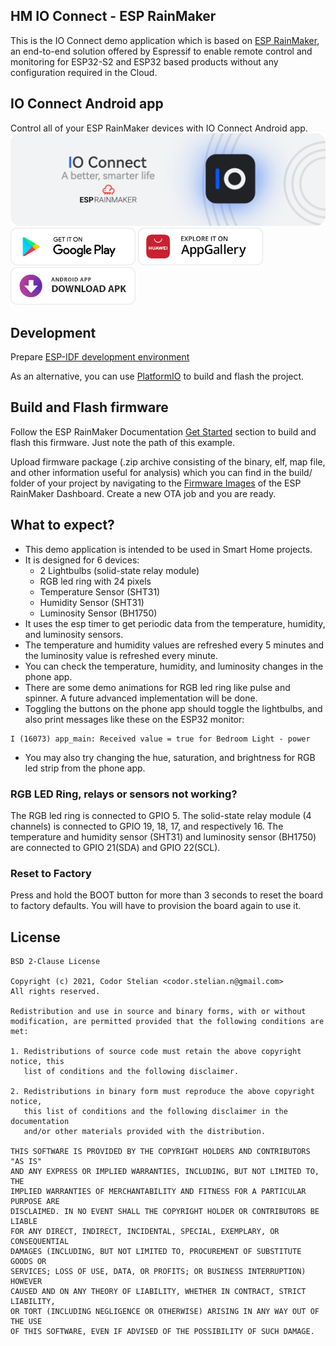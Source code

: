 ## HM IO Connect - ESP RainMaker

This is the IO Connect demo application which is based on [ESP RainMaker](https://github.com/espressif/esp-rainmaker), an end-to-end solution offered by Espressif to enable remote control and monitoring for ESP32-S2 and ESP32 based products without any configuration required in the Cloud. 

## IO Connect Android app

Control all of your ESP RainMaker devices with IO Connect Android app.
![picture](img/io_connect_banner.png)
[<img src="img/get_from_gstore.png"
     alt="Get it on Google Play"
     height="60">](https://play.google.com/store/apps/details?id=com.codor.stelian.ioconnect)
[<img src="img/get_from_appgallery.png"
     alt="Get it on Google Play"
     height="60">](https://appgallery.cloud.huawei.com/ag/n/app/C104694841)
[<img src="img/get_from_thirdparty.png"
     alt="Get it on Google Play"
     height="60">](https://drive.google.com/file/d/1j-78cbTYLboyCpS3v1mciMzks87leLDc/view?usp=sharing)

## Development

Prepare [ESP-IDF development environment](https://docs.espressif.com/projects/esp-idf/en/latest/esp32/get-started/index.html#get-started-get-prerequisites)

As an alternative, you can use [PlatformIO](https://docs.platformio.org/en/latest/core/installation.html) to build and
flash the project.

## Build and Flash firmware

Follow the ESP RainMaker Documentation [Get Started](https://rainmaker.espressif.com/docs/get-started.html) section to build and flash this firmware. Just note the path of this example.

Upload firmware package (.zip archive consisting of the binary, elf, map file, and other information useful for analysis) which you can find in the build/ folder of your project by navigating to the [Firmware Images](https://dashboard.rainmaker.espressif.com/home/firmware-images) of the ESP RainMaker Dashboard. Create a new OTA job and you are ready.

## What to expect?

- This demo application is intended to be used in Smart Home projects.
- It is designed for 6 devices:
	- 2 Lightbulbs (solid-state relay module)
	- RGB led ring with 24 pixels
	- Temperature Sensor (SHT31)
	- Humidity Sensor (SHT31)
	- Luminosity Sensor (BH1750)
- It uses the esp timer to get periodic data from the temperature, humidity, and luminosity sensors.
- The temperature and humidity values are refreshed every 5 minutes and the luminosity value is refreshed every minute.
- You can check the temperature, humidity, and luminosity changes in the phone app.
- There are some demo animations for RGB led ring like pulse and spinner. A future advanced implementation will be done.
- Toggling the buttons on the phone app should toggle the lightbulbs, and also print messages like these on the ESP32 monitor:

```
I (16073) app_main: Received value = true for Bedroom Light - power
```

- You may also try changing the hue, saturation, and brightness for RGB led strip from the phone app.

### RGB LED Ring, relays or sensors not working?

The RGB led ring is connected to GPIO 5. The solid-state relay module (4 channels) is connected to GPIO 19, 18, 17, and respectively 16. The temperature and humidity sensor (SHT31) and luminosity sensor (BH1750) are connected to GPIO 21(SDA) and GPIO 22(SCL).

### Reset to Factory

Press and hold the BOOT button for more than 3 seconds to reset the board to factory defaults. You will have to provision the board again to use it.

## License

    BSD 2-Clause License

    Copyright (c) 2021, Codor Stelian <codor.stelian.n@gmail.com>
    All rights reserved.
    
    Redistribution and use in source and binary forms, with or without
    modification, are permitted provided that the following conditions are met:
    
    1. Redistributions of source code must retain the above copyright notice, this
       list of conditions and the following disclaimer.
    
    2. Redistributions in binary form must reproduce the above copyright notice,
       this list of conditions and the following disclaimer in the documentation
       and/or other materials provided with the distribution.
    
    THIS SOFTWARE IS PROVIDED BY THE COPYRIGHT HOLDERS AND CONTRIBUTORS "AS IS"
    AND ANY EXPRESS OR IMPLIED WARRANTIES, INCLUDING, BUT NOT LIMITED TO, THE
    IMPLIED WARRANTIES OF MERCHANTABILITY AND FITNESS FOR A PARTICULAR PURPOSE ARE
    DISCLAIMED. IN NO EVENT SHALL THE COPYRIGHT HOLDER OR CONTRIBUTORS BE LIABLE
    FOR ANY DIRECT, INDIRECT, INCIDENTAL, SPECIAL, EXEMPLARY, OR CONSEQUENTIAL
    DAMAGES (INCLUDING, BUT NOT LIMITED TO, PROCUREMENT OF SUBSTITUTE GOODS OR
    SERVICES; LOSS OF USE, DATA, OR PROFITS; OR BUSINESS INTERRUPTION) HOWEVER
    CAUSED AND ON ANY THEORY OF LIABILITY, WHETHER IN CONTRACT, STRICT LIABILITY,
    OR TORT (INCLUDING NEGLIGENCE OR OTHERWISE) ARISING IN ANY WAY OUT OF THE USE
    OF THIS SOFTWARE, EVEN IF ADVISED OF THE POSSIBILITY OF SUCH DAMAGE.